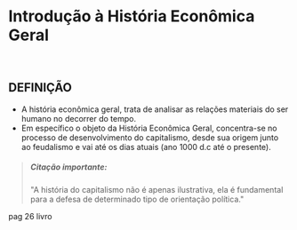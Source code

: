 # Introdução à História Econômica Geral

<br>

## DEFINIÇÃO
* A história econômica geral, trata de analisar as relações materiais do ser humano no decorrer do tempo.
* Em específico o objeto da História Econômica Geral, concentra-se no processo de desenvolvimento do capitalismo, desde sua origem junto ao feudalismo e vai até os dias atuais (ano 1000 d.c até o presente).
  
> ##### Citação importante: 
> "A história do capitalismo não é apenas ilustrativa, ela é fundamental para a defesa de determinado tipo de orientação política."

pag 26 livro
